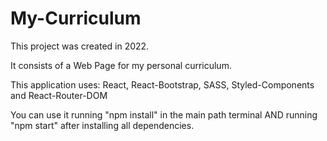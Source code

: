 # My-Curriculum
This project was created in 2022.

It consists of a Web Page for my personal curriculum.

This application uses: React, React-Bootstrap, SASS, Styled-Components and React-Router-DOM

You can use it running "npm install" in the main path terminal AND running "npm start" after installing all dependencies.
